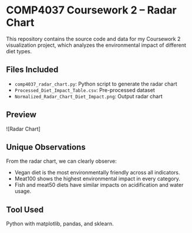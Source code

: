 # COMP4037 Coursework 2 – Radar Chart

This repository contains the source code and data for my Coursework 2 visualization project, which analyzes the environmental impact of different diet types.

## Files Included

- `comp4037_radar_chart.py`: Python script to generate the radar chart
- `Processed_Diet_Impact_Table.csv`: Pre-processed dataset
- `Normalized_Radar_Chart_Diet_Impact.png`: Output radar chart

## Preview

![Radar Chart]

## Unique Observations

From the radar chart, we can clearly observe:
- Vegan diet is the most environmentally friendly across all indicators.
- Meat100 shows the highest environmental impact in every category.
- Fish and meat50 diets have similar impacts on acidification and water usage.

## Tool Used

Python with matplotlib, pandas, and sklearn.
